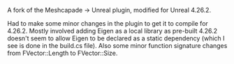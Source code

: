 A fork of the Meshcapade -> Unreal plugin, modified for Unreal 4.26.2.

Had to make some minor changes in the plugin to get it to compile for 4.26.2. Mostly involved adding Eigen as a local library as pre-built 4.26.2 doesn't seem to allow Eigen to be declared as a static dependency (which I see is done in the build.cs file). Also some minor function signature changes from FVector::Length to FVector::Size.
